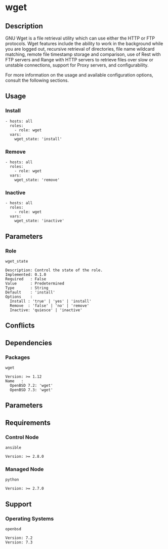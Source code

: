 # wget

## Description

GNU Wget is a file retrieval utility which can use either the HTTP or FTP
protocols. Wget features include the ability to work in the background while you
are logged out, recursive retrieval of directories, file name wildcard matching,
remote file timestamp storage and comparison, use of Rest with FTP servers and
Range with HTTP servers to retrieve files over slow or unstable connections,
support for Proxy servers, and configurability.

For more information on the usage and available configuration options,
consult the following sections.

## Usage

### Install

```
- hosts: all
  roles:
    - role: wget
  vars:
    wget_state: 'install'
```

### Remove

```
- hosts: all
  roles:
    - role: wget
  vars:
    wget_state: 'remove'
```

### Inactive

```
- hosts: all
  roles:
    - role: wget
  vars:
    wget_state: 'inactive'
```

## Parameters

### Role

`wget_state`

    Description: Control the state of the role.
    Implemented: 0.1.0
    Required   : False
    Value      : Predetermined
    Type       : String
    Default    : 'install'
    Options    :
      Install : 'true' | 'yes' | 'install'
      Remove  : 'false' | 'no' | 'remove'
      Inactive: 'quiesce' | 'inactive'

## Conflicts

## Dependencies

### Packages

`wget`

    Version: >= 1.12
    Name   :
      OpenBSD 7.2: 'wget'
      OpenBSD 7.3: 'wget'

## Parameters

## Requirements

### Control Node

`ansible`

    Version: >= 2.8.0

### Managed Node

`python`

    Version: >= 2.7.0

## Support

### Operating Systems

`openbsd`

    Version: 7.2
    Version: 7.3
